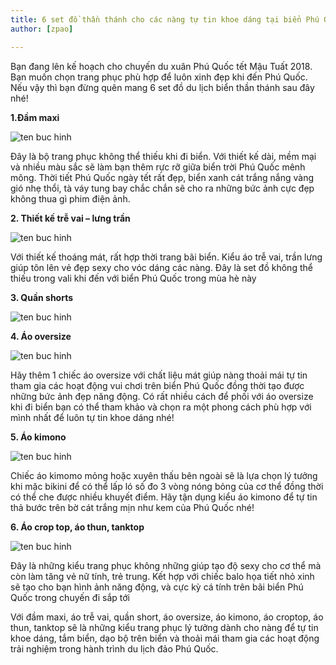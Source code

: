 ```yaml
---
title: 6 set đồ thần thánh cho các nàng tự tin khoe dáng tại biển Phú Quốc
author: [zpao]

---
```


Bạn đang lên kế hoạch cho chuyến du xuân Phú Quốc tết Mậu Tuất 2018. Bạn muốn chọn trang phục phù hợp để luôn xinh đẹp khi đến Phú Quốc. Nếu vậy thì bạn đừng quên mang 6 set đồ du lịch biển thần thánh sau đây nhé!

**1.Đầm maxi**

![ten buc hinh](https://phuquocxanh.com/vi/wp-content/uploads/2017/10/%C4%91%E1%BA%A7m-maxi.jpg "ten buc hinh")

Đây là bộ trang phục không thể thiếu khi đi biển. Với thiết kế dài, mềm mại và nhiều màu sắc sẽ làm bạn thêm rực rỡ giữa biển trời Phú Quốc mênh mông. Thời tiết Phú Quốc ngày tết rất đẹp, biển xanh cát trắng nắng vàng gió nhẹ thổi, tà váy tung bay chắc chắn sẽ cho ra những bức ảnh cực đẹp không thua gì phim điện ảnh.

**2. Thiết kế trễ vai – lưng trần**

![ten buc hinh](https://phuquocxanh.com/vi/wp-content/uploads/2017/10/%E1%BA%A3nh-gh%C3%A9p-768x768.jpg "ten buc hinh")

Với thiết kế thoáng mát, rất hợp thời trang bãi biển. Kiểu áo trễ vai, trần lưng giúp tôn lên vẻ đẹp sexy cho vóc dáng các nàng. Đây là set đồ không thể thiếu trong vali khi đến với biển Phú Quốc trong mùa hè này

**3. Quần shorts**

![ten buc hinh](https://phuquocxanh.com/vi/wp-content/uploads/2017/10/qu%E1%BA%A7n-sooc-%C4%91i-bi%E1%BB%83n.jpg "ten buc hinh")

**4. Áo oversize**

![ten buc hinh](https://phuquocxanh.com/vi/wp-content/uploads/2017/10/tour-t%E1%BA%BFt-ph%C3%BA-qu%E1%BB%91c-tr%E1%BB%8Dn-g%C3%B3i-2018-4.jpg "ten buc hinh")

Hãy thêm 1 chiếc áo oversize với chất liệu mát giúp nàng thoải mái tự tin tham gia các hoạt động vui chơi trên biển Phú Quốc đồng thời tạo được những bức ảnh đẹp năng động. Có rất nhiều cách để phối với áo oversize khi đi biển bạn có thể tham khảo và chọn ra một phong cách phù hợp với mình nhất để luôn tự tin khoe dáng nhé!

**5. Áo kimono**

![ten buc hinh](https://phuquocxanh.com/vi/wp-content/uploads/2017/10/tour-t%E1%BA%BFt-ph%C3%BA-qu%E1%BB%91c-tr%E1%BB%8Dn-g%C3%B3i-2018-1-768x768.jpg "ten buc hinh")

Chiếc áo kimomo mỏng hoặc xuyên thấu bên ngoài sẽ là lựa chọn lý tưởng khi mặc bikini để có thể lấp ló số đo 3 vòng nóng bỏng của cơ thể đồng thời có thể che được nhiều khuyết điểm. Hãy tận dụng kiểu áo kimono để tự tin thả bước trên bờ cát trắng mịn như kem của Phú Quốc nhé!

**6. Áo crop top, áo thun, tanktop**

![ten buc hinh](https://phuquocxanh.com/vi/wp-content/uploads/2017/10/tour-t%E1%BA%BFt-ph%C3%BA-qu%E1%BB%91c-tr%E1%BB%8Dn-g%C3%B3i-2018-3.jpg "ten buc hinh")

Đây là những kiểu trang phục không những giúp tạo độ sexy cho cơ thể mà còn làm tăng vẻ nữ tính, trẻ trung. Kết hợp với chiếc balo họa tiết nhỏ xinh sẽ tạo cho bạn hình ảnh năng động, và cực kỳ cá tính trên bãi biển Phú Quốc trong chuyến đi sắp tới

Với đầm maxi, áo trễ vai, quần short, áo oversize, áo kimono, áo croptop, áo thun, tanktop sẽ là những kiểu trang phục lý tưởng dành cho nàng để tự tin khoe dáng, tắm biển, dạo bộ trên biển và thoải mái tham gia các hoạt động trải nghiệm trong hành trình du lịch đảo Phú Quốc.